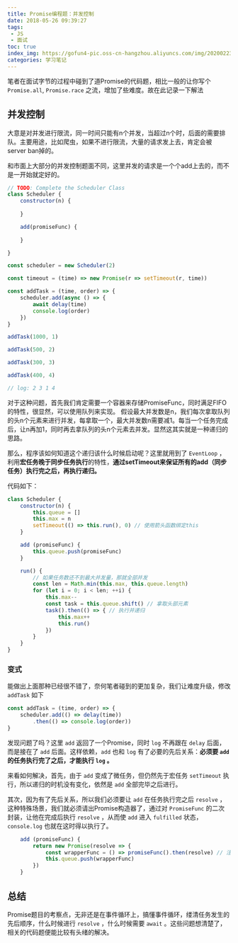 ```yaml
---
title: Promise编程题：并发控制
date: 2018-05-26 09:39:27
tags: 
 - JS
 - 面试
toc: true
index_img: https://gofun4-pic.oss-cn-hangzhou.aliyuncs.com/img/20200223151629.png
categories: 学习笔记
---
```

笔者在面试字节的过程中碰到了道Promise的代码题，相比一般的让你写个 `Promise.all`, `Promise.race` 之流，增加了些难度。故在此记录一下解法

<!-- more -->

## 并发控制

大意是对并发进行限流，同一时间只能有n个并发，当超过n个时，后面的需要排队。主要用途，比如爬虫，如果不进行限流，大量的请求发上去，肯定会被server ban掉的。

和市面上大部分的并发控制题面不同，这里并发的请求是一个个add上去的，而不是一开始就定好的。

```js
// TODO: Complete the Scheduler Class
class Scheduler {
    constructor(n) {
        
    }

    add(promiseFunc) {
        
    }

}

const scheduler = new Scheduler(2)

const timeout = (time) => new Promise(r => setTimeout(r, time))

const addTask = (time, order) => {
    scheduler.add(async () => {
        await delay(time)
        console.log(order)
    })
}

addTask(1000, 1)

addTask(500, 2)

addTask(300, 3)

addTask(400, 4)

// log: 2 3 1 4
```

对于这种问题，首先我们肯定需要一个容器来存储PromiseFunc，同时满足FIFO的特性，很显然，可以使用队列来实现。
假设最大并发数是n，我们每次拿取队列的头n个元素来进行并发，每拿取一个，最大并发数n需要减1。每当一个任务完成后，让n再加1，同时再去拿队列的头n个元素去并发。显然这其实就是一种递归的思路。

那么，程序该如何知道这个递归该什么时候启动呢？这里就用到了 `EventLoop` ，利用**宏任务晚于同步任务执行**的特性，**通过setTimeout来保证所有的add（同步任务）执行完之后，再执行递归。**

代码如下：
```js
class Scheduler {
    constructor(n) {
        this.queue = []
        this.max = n
        setTimeout(() => this.run(), 0) // 使用箭头函数绑定this
    }

    add (promiseFunc) {
        this.queue.push(promiseFunc)
    }

    run() {
        // 如果任务数还不到最大并发量，那就全部并发
        const len = Math.min(this.max, this.queue.length)
        for (let i = 0; i < len; ++i) {
            this.max--
            const task = this.queue.shift() // 拿取头部元素
            task().then(() => { // 执行并递归
                this.max++
                this.run()
            })
        }
    }
}
```


### 变式

能做出上面那种已经很不错了，奈何笔者碰到的更加复杂，我们让难度升级，修改 `addTask` 如下

```js
const addTask = (time, order) => {
    scheduler.add(() => delay(time))
        .then(() => console.log(order))
}
```

发现问题了吗？这里 `add` 返回了一个Promise，同时 `log` 不再跟在 `delay` 后面，而是接在了 `add` 后面。这样依赖，`add` 也和 `log` 有了必要的先后关系：**必须要 `add` 的任务执行完了之后，才能执行 `log` 。**

来看如何解决，首先，由于 `add` 变成了微任务，但仍然先于宏任务 `setTimeout` 执行，所以递归的时机没有变化，依然是 `add` 全部完毕之后进行。

其次，因为有了先后关系，所以我们必须要让 `add` 在任务执行完之后 `resolve` ，这种特殊场景，我们就必须请出Promise构造器了，通过对 `PromiseFunc` 的二次封装，让他在完成后执行 `resolve` ，从而使 `add` 进入 `fulfilled` 状态，`console.log` 也就在这时得以执行了。

```js
    add (promiseFunc) {
        return new Promise(resolve => {
            const wrapperFunc = () => promiseFunc().then(resolve) // 注意resolve的时机
            this.queue.push(wrapperFunc)
        })
    }
```

## 总结

Promise题目的考察点，无非还是在事件循环上，搞懂事件循环，缕清任务发生的先后顺序，什么时候进行 `resolve` ，什么时候需要 `await` 。这些问题想清楚了，相关的代码题便能比较有头绪的解决。